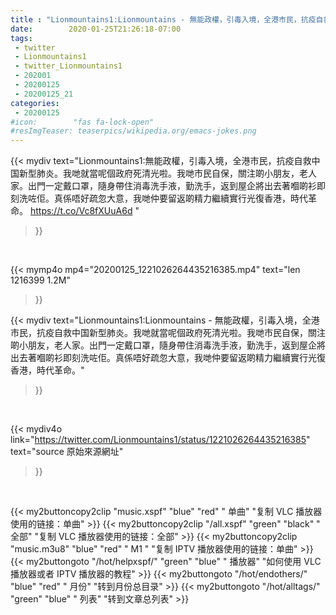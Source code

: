 ```yaml
---
title : "Lionmountains1:Lionmountains - 無能政權，引毒入境，全港市民，抗疫自救中国新型肺炎。我哋就當呢個政府死清光啦。我哋市民自保，關注啲小朋友，老人家。出門一定戴口罩，隨身帶住消毒洗手液，勤洗手，返到屋企將出去著嗰啲衫即刻洗咗佢。真係唔好疏忽大意，我哋仲要留返啲精力繼續實行光復香港，時代革命。"
date:        2020-01-25T21:26:18-07:00
tags:
 - twitter
 - Lionmountains1
 - twitter_Lionmountains1
 - 202001
 - 20200125
 - 20200125_21
categories:
 - 20200125
#icon:        "fas fa-lock-open"
#resImgTeaser: teaserpics/wikipedia.org/emacs-jokes.png
---
```


{{< mydiv text="Lionmountains1:無能政權，引毒入境，全港市民，抗疫自救中国新型肺炎。我哋就當呢個政府死清光啦。我哋市民自保，關注啲小朋友，老人家。出門一定戴口罩，隨身帶住消毒洗手液，勤洗手，返到屋企將出去著嗰啲衫即刻洗咗佢。真係唔好疏忽大意，我哋仲要留返啲精力繼續實行光復香港，時代革命。 https://t.co/Vc8fXUuA6d "
>}}
<br>


{{< mymp4o mp4="20200125_1221026264435216385.mp4"
text="len 1216399    1.2M"
>}}


{{< mydiv text="Lionmountains1:Lionmountains - 無能政權，引毒入境，全港市民，抗疫自救中国新型肺炎。我哋就當呢個政府死清光啦。我哋市民自保，關注啲小朋友，老人家。出門一定戴口罩，隨身帶住消毒洗手液，勤洗手，返到屋企將出去著嗰啲衫即刻洗咗佢。真係唔好疏忽大意，我哋仲要留返啲精力繼續實行光復香港，時代革命。"
>}}
<br>

{{< mydiv4o link="https://twitter.com/Lionmountains1/status/1221026264435216385"
text="source 原始來源網址"
>}}


<br>




{{< my2buttoncopy2clip "music.xspf"        "blue"   "red"    " 单曲"  "复制 VLC 播放器使用的链接：单曲" >}} {{< my2buttoncopy2clip "/all.xspf"         "green"  "black"  " 全部"  "复制 VLC 播放器使用的链接：全部" >}} {{< my2buttoncopy2clip "music.m3u8"        "blue"   "red"    " M1 "    "复制 IPTV 播放器使用的链接：单曲" >}} {{< my2buttongoto      "/hot/helpxspf/"    "green"  "blue"   " 播放器" "如何使用 VLC 播放器或者 IPTV 播放器的教程" >}} {{< my2buttongoto      "/hot/endothers/"   "blue"   "red"    " 月份"   "转到月份总目录" >}} {{< my2buttongoto      "/hot/alltags/"     "green"  "blue"   " 列表"   "转到文章总列表" >}} 
